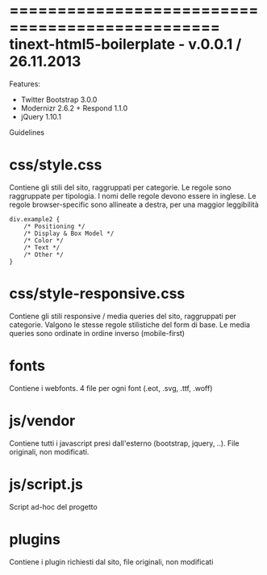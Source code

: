 ================================================
tinext-html5-boilerplate - v.0.0.1 / 26.11.2013
================================================

Features: 
- Twitter Bootstrap 3.0.0
- Modernizr 2.6.2 + Respond 1.1.0
- jQuery 1.10.1

Guidelines
# css/style.css #
Contiene gli stili del sito, raggruppati per categorie. Le regole sono raggruppate per tipologia. I nomi delle regole devono essere in inglese. Le regole browser-specific sono allineate a destra, per una maggior leggibilità

	div.example2 {
		/* Positioning */
		/* Display & Box Model */
		/* Color */
		/* Text */
		/* Other */
	}

# css/style-responsive.css #
Contiene gli stili responsive / media queries del sito, raggruppati per categorie. 
Valgono le stesse regole stilistiche del form di base. Le media queries sono ordinate in ordine inverso (mobile-first)

# fonts #
Contiene i webfonts. 4 file per ogni font (.eot, .svg, .ttf, .woff)

# js/vendor #
Contiene tutti i javascript presi dall'esterno (bootstrap, jquery, ..). File originali, non modificati.

# js/script.js #
Script ad-hoc del progetto

# plugins #
Contiene i plugin richiesti dal sito, file originali, non modificati